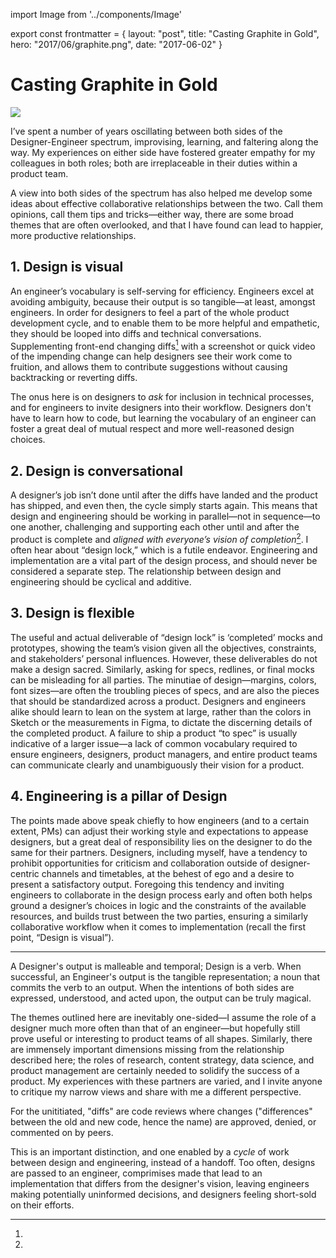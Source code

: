 import Image from '../components/Image'

export const frontmatter = {
layout: "post",
title: "Casting Graphite in Gold",
hero: "2017/06/graphite.png",
date: "2017-06-02"
}

# Casting Graphite in Gold

<Image src="2017/06/graphite.png" className="" />

I’ve spent a number of years oscillating between both sides of the
Designer-Engineer spectrum, improvising, learning, and faltering along the way.
My experiences on either side have fostered greater empathy for my colleagues in
both roles; both are irreplaceable in their duties within a product team.

A view into both sides of the spectrum has also helped me develop some ideas
about effective collaborative relationships between the two. Call them opinions,
call them tips and tricks—either way, there are some broad themes that are often
overlooked, and that I have found can lead to happier, more productive
relationships.

## 1. Design is visual

An engineer’s vocabulary is self-serving for efficiency. Engineers excel at
avoiding ambiguity, because their output is so tangible—at least, amongst
engineers. In order for designers to feel a part of the whole product
development cycle, and to enable them to be more helpful and empathetic, they
should be looped into diffs and technical conversations. Supplementing front-end
changing diffs[^1] with a screenshot or quick video of the impending change can
help designers see their work come to fruition, and allows them to contribute
suggestions without causing backtracking or reverting diffs.

The onus here is on designers to _ask_ for inclusion in technical processes, and
for engineers to invite designers into their workflow. Designers don't have to
learn how to code, but learning the vocabulary of an engineer can foster a great
deal of mutual respect and more well-reasoned design choices.

## 2. Design is conversational

A designer’s job isn’t done until after the diffs have landed and the product
has shipped, and even then, the cycle simply starts again. This means that
design and engineering should be working in parallel—not in sequence—to one
another, challenging and supporting each other until and after the product is
complete and _aligned with everyone’s vision of completion_[^2]. I often hear about
“design lock,” which is a futile endeavor. Engineering and implementation are a
vital part of the design process, and should never be considered a separate
step. The relationship between design and engineering should be cyclical and
additive.

## 3. Design is flexible

The useful and actual deliverable of “design lock” is ‘completed’ mocks and
prototypes, showing the team’s vision given all the objectives, constraints, and
stakeholders’ personal influences. However, these deliverables do not make a
design sacred. Similarly, asking for specs, redlines, or final mocks can be
misleading for all parties. The minutiae of design—margins, colors, font
sizes—are often the troubling pieces of specs, and are also the pieces that
should be standardized across a product. Designers and engineers alike should
learn to lean on the system at large, rather than the colors in Sketch or the
measurements in Figma, to dictate the discerning details of the completed
product. A failure to ship a product “to spec” is usually indicative of a larger
issue—a lack of common vocabulary required to ensure engineers, designers,
product managers, and entire product teams can communicate clearly and
unambiguously their vision for a product.

## 4. Engineering is a pillar of Design

The points made above speak chiefly to how engineers (and to a certain extent,
PMs) can adjust their working style and expectations to appease designers, but a
great deal of responsibility lies on the designer to do the same for their
partners. Designers, including myself, have a tendency to prohibit
opportunities for criticism and collaboration outside of designer-centric
channels and timetables, at the behest of ego and a desire to present a
satisfactory output. Foregoing this tendency and inviting engineers to
collaborate in the design process early and often both helps ground a designer’s
choices in logic and the constraints of the available resources, and builds
trust between the two parties, ensuring a similarly collaborative workflow when
it comes to implementation (recall the first point, “Design is visual”).

---

A Designer's output is malleable and temporal; Design is a verb. When
successful, an Engineer's output is the tangible representation; a noun that
commits the verb to an output. When the intentions of both sides are
expressed, understood, and acted upon, the output can be truly magical.

The themes outlined here are inevitably one-sided—I assume the role of a
designer much more often than that of an engineer—but hopefully still prove
useful or interesting to product teams of all shapes. Similarly, there are
immensely important dimensions missing from the relationship described here; the
roles of research, content strategy, data science, and product management are
certainly needed to solidify the success of a product. My experiences with these
partners are varied, and I invite anyone to critique my narrow views and share
with me a different perspective.

[^1]:

  For the unititiated, "diffs" are code reviews where changes
  ("differences" between the old and new code, hence the name) are approved,
  denied, or commented on by peers.

[^2]:

  This is an important distinction, and one enabled by a _cycle_ of work
  between design and engineering, instead of a handoff. Too often, designs are
  passed to an engineer, comprimises made that lead to an implementation that
  differs from the designer's vision, leaving engineers making potentially
  uninformed decisions, and designers feeling short-sold on their efforts.
